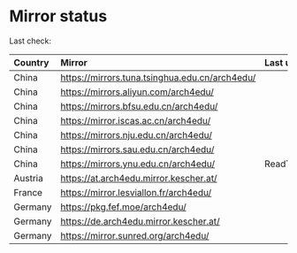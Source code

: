 <script src="./time.js"></script>
# Mirror status
Last check: <script type="text/javascript">localize(1684426964.3132691);</script>

|Country|Mirror|Last update|
|:------|:-----|:----------|
|China|https://mirrors.tuna.tsinghua.edu.cn/arch4edu/|<script type="text/javascript">localize(1684391423);</script>|
|China|https://mirrors.aliyun.com/arch4edu/|<script type="text/javascript">localize(1684305011);</script>|
|China|https://mirrors.bfsu.edu.cn/arch4edu/|<script type="text/javascript">localize(1684391423);</script>|
|China|https://mirror.iscas.ac.cn/arch4edu/|<script type="text/javascript">localize(1684391423);</script>|
|China|https://mirrors.nju.edu.cn/arch4edu/|<script type="text/javascript">localize(1684348173);</script>|
|China|https://mirrors.sau.edu.cn/arch4edu/|<script type="text/javascript">localize(1673850842);</script>|
|China|https://mirrors.ynu.edu.cn/arch4edu/|ReadTimeout|
|Austria|https://at.arch4edu.mirror.kescher.at/|<script type="text/javascript">localize(1684391423);</script>|
|France|https://mirror.lesviallon.fr/arch4edu/|<script type="text/javascript">localize(1684391423);</script>|
|Germany|https://pkg.fef.moe/arch4edu/|<script type="text/javascript">localize(1684391423);</script>|
|Germany|https://de.arch4edu.mirror.kescher.at/|<script type="text/javascript">localize(1684391423);</script>|
|Germany|https://mirror.sunred.org/arch4edu/|<script type="text/javascript">localize(1684391423);</script>|

<script src="./tablefilter/tablefilter.js"></script>
<script src="./table.js"></script>